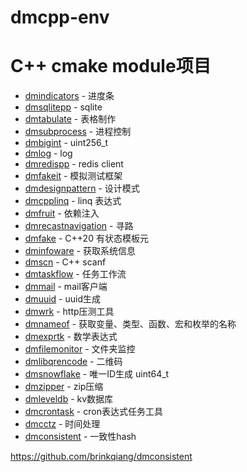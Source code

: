 # dmcpp-env


# C++ cmake module项目

- [dmindicators](https://github.com/brinkqiang/dmindicators)                - 进度条
- [dmsqlitepp](https://github.com/brinkqiang/dmsqlitepp)                    - sqlite
- [dmtabulate](https://github.com/brinkqiang/dmtabulate)                    - 表格制作
- [dmsubprocess](https://github.com/brinkqiang/dmsubprocess)                - 进程控制
- [dmbigint](https://github.com/brinkqiang/dmbigint)                        - uint256_t
- [dmlog](https://github.com/brinkqiang/dmlog)                              - log
- [dmredispp](https://github.com/brinkqiang/dmredispp)                      - redis client
- [dmfakeit](https://github.com/brinkqiang/dmfakeit)                        - 模拟测试框架
- [dmdesignpattern](https://github.com/brinkqiang/dmdesignpattern)          - 设计模式
- [dmcpplinq](https://github.com/brinkqiang/dmcpplinq)                      - linq 表达式
- [dmfruit](https://github.com/brinkqiang/dmfruit)                          - 依赖注入
- [dmrecastnavigation](https://github.com/brinkqiang/dmrecastnavigation)    - 寻路
- [dmfake](https://github.com/brinkqiang/dmfake)                            - C++20 有状态模板元
- [dminfoware](https://github.com/brinkqiang/dminfoware)                    - 获取系统信息
- [dmscn](https://github.com/brinkqiang/dmscn)                              - C++ scanf 
- [dmtaskflow](https://github.com/brinkqiang/dmtaskflow)                    - 任务工作流
- [dmmail](https://github.com/brinkqiang/dmmail)                            - mail客户端
- [dmuuid](https://github.com/brinkqiang/dmuuid)                            - uuid生成
- [dmwrk](https://github.com/brinkqiang/dmwrk)                              - http压测工具
- [dmnameof](https://github.com/brinkqiang/dmnameof)                        - 获取变量、类型、函数、宏和枚举的名称
- [dmexprtk](https://github.com/brinkqiang/dmexprtk)                        - 数学表达式
- [dmfilemonitor](https://github.com/brinkqiang/dmfilemonitor)              - 文件夹监控
- [dmlibqrencode](https://github.com/brinkqiang/dmlibqrencode)              - 二维码
- [dmsnowflake](https://github.com/brinkqiang/dmsnowflake)                  - 唯一ID生成 uint64_t
- [dmzipper](https://github.com/brinkqiang/dmzipper)                        - zip压缩
- [dmleveldb](https://github.com/brinkqiang/dmleveldb)                      - kv数据库
- [dmcrontask](https://github.com/brinkqiang/dmcrontask)                    - cron表达式任务工具
- [dmcctz](https://github.com/brinkqiang/dmcctz)                            - 时间处理
- [dmconsistent](https://github.com/brinkqiang/dmconsistent)                - 一致性hash


https://github.com/brinkqiang/dmconsistent